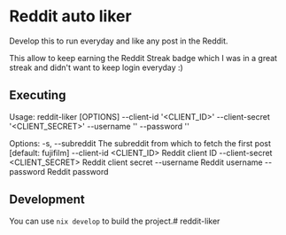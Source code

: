 # Reddit auto liker

Develop this to run everyday and like any post in the Reddit. 

This allow to keep earning the Reddit Streak badge which I was in a great streak and didn't want to keep login everyday :)



## Executing

Usage: reddit-liker [OPTIONS] --client-id '<CLIENT_ID>' --client-secret '<CLIENT_SECRET>' --username '<USERNAME>' --password '<PASSWORD>'

Options:
  -s, --subreddit <SUBREDDIT>          The subreddit from which to fetch the first post [default: fujifilm]
      --client-id <CLIENT_ID>          Reddit client ID
      --client-secret <CLIENT_SECRET>  Reddit client secret
      --username <USERNAME>            Reddit username
      --password <PASSWORD>            Reddit password


## Development

You can use `nix develop` to build the project.# reddit-liker
